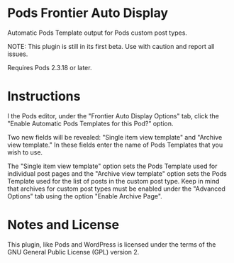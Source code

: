 Pods Frontier Auto Display
===========

Automatic Pods Template output for Pods custom post types.

NOTE: This plugin is still in its first beta. Use with caution and report all issues.

Requires Pods 2.3.18 or later.

Instructions
============
I the Pods editor, under the "Frontier Auto Display Options" tab, click the "Enable Automatic Pods Templates for this Pod?" option.

Two new fields will be revealed: "Single item view template" and "Archive view template." In these fields enter the name of Pods Templates that you wish to use.

The "Single item view template" option sets the Pods Template used for individual post pages and the "Archive view template" option sets the Pods Template used for the list of posts in the custom post type. Keep in mind that archives for custom post types must be enabled under the "Advanced Options" tab using the option "Enable Archive Page".

Notes and License
==================

This plugin, like Pods and WordPress is licensed under the terms of the GNU General Public License (GPL) version 2.
